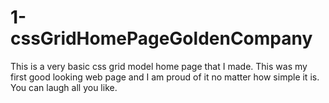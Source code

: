 # 1-cssGridHomePageGoldenCompany
 This is a very basic css grid model home page that I made. This was my first good looking web page and I am proud of it no matter how simple it is. You can laugh all you like.
